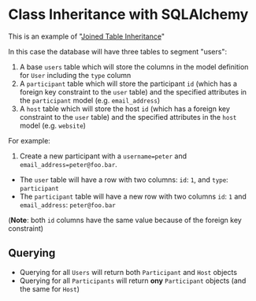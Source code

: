 # Class Inheritance with SQLAlchemy

This is an example of "[Joined Table Inheritance](https://docs.sqlalchemy.org/en/14/orm/inheritance.html#joined-table-inheritance)"

In this case the database will have three tables to segment "users":

1. A base `users` table which will store the columns in the model definition for `User` including the `type` column
2. A `participant` table which will store the participant `id` (which has a foreign key constraint to the `user` table) and the specified attributes in the `participant` model (e.g. `email_address`)
3. A `host` table which will store the host `id` (which has a foreign key constraint to the `user` table) and the specified attributes in the `host` model (e.g. `website`)

For example:

1. Create a new participant with a `username=peter` and `email_address=peter@foo.bar`.
- The `user` table will have a row with two columns: `id`: `1`, and `type`: `participant`
- The `participant` table will have a new row with two columns `id`: `1` and `email_address`: `peter@foo.bar` 

(**Note**: both `id` columns have the same value because of the foreign key constraint)

## Querying

- Querying for all `Users` will return both `Participant` and `Host` objects
- Querying for all `Participants` will return **ony** `Participant` objects (and the same for `Host`)